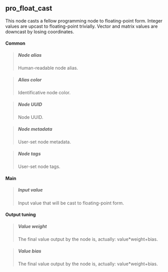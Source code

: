 ## **pro_float_cast**

This node casts a fellow programming node to floating-point form. Integer values are upcast to floating-point trivially. Vector and matrix values are downcast by losing coordinates.
#### Common

> ##### Node alias
> Human-readable node alias.

> ##### Alias color
> Identificative node color.

> ##### Node UUID
> Node UUID.

> ##### Node metadata
> User-set node metadata.

> ##### Node tags
> User-set node tags.

#### Main

> ##### Input value
> Input value that will be cast to floating-point form.

#### Output tuning

> ##### Value weight
> The final value output by the node is, actually: value*weight+bias.

> ##### Value bias
> The final value output by the node is, actually: value*weight+bias.

